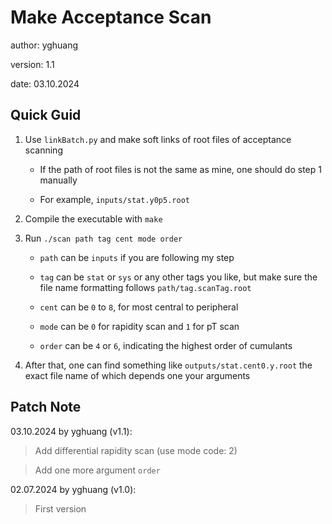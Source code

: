 # Make Acceptance Scan

author: yghuang

version: 1.1

date: 03.10.2024

## Quick Guid

1. Use `linkBatch.py` and make soft links of root files of acceptance scanning
    * If the path of root files is not the same as mine, one should do step 1 manually

    * For example, `inputs/stat.y0p5.root`

2. Compile the executable with `make`

3. Run `./scan path tag cent mode order`
    * `path` can be `inputs` if you are following my step

    * `tag` can be `stat` or `sys` or any other tags you like, but make sure the file name formatting follows `path/tag.scanTag.root`

    * `cent` can be `0` to `8`, for most central to peripheral

    * `mode` can be `0` for rapidity scan and `1` for pT scan

    * `order` can be `4` or `6`, indicating the highest order of cumulants

4. After that, one can find something like `outputs/stat.cent0.y.root` the exact file name of which depends one your arguments

## Patch Note

03.10.2024 by yghuang (v1.1):

> Add differential rapidity scan (use mode code: 2)

> Add one more argument `order`

02.07.2024 by yghuang (v1.0):

> First version
